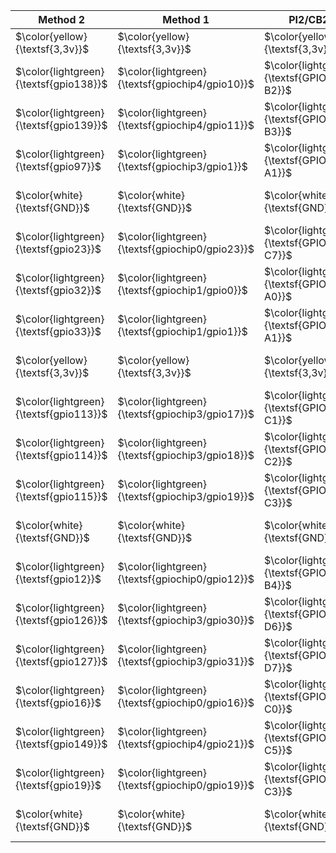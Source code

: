 | Method 2 | Method 1 | PI2/CB2 | PI2/CB2 | Method 1 | Method 2 |
| --- | --- | --- | --- | --- | --- |
| $\color{yellow}{\textsf{3,3v}}$ | $\color{yellow}{\textsf{3,3v}}$ | $\color{yellow}{\textsf{3,3v}}$ | $\color{red}{\textsf{5V}}$ | $\color{red}{\textsf{5V}}$ | $\color{red}{\textsf{5V}}$ |
| $\color{lightgreen}{\textsf{gpio138}}$ | $\color{lightgreen}{\textsf{gpiochip4/gpio10}}$ | $\color{lightgreen}{\textsf{GPIO4-B2}}$ | $\color{red}{\textsf{5V}}$ | $\color{red}{\textsf{5V}}$ | $\color{red}{\textsf{5V}}$ |
| $\color{lightgreen}{\textsf{gpio139}}$ | $\color{lightgreen}{\textsf{gpiochip4/gpio11}}$ | $\color{lightgreen}{\textsf{GPIO4-B3}}$ | $\color{white}{\textsf{GND}}$ | $\color{white}{\textsf{GND}}$ | $\color{white}{\textsf{GND}}$ |
| $\color{lightgreen}{\textsf{gpio97}}$ | $\color{lightgreen}{\textsf{gpiochip3/gpio1}}$ | $\color{lightgreen}{\textsf{GPIO3-A1}}$ | $\color{lightgreen}{\textsf{GPIO0-D1}}$ | $\color{lightgreen}{\textsf{gpio25}}$ | $\color{lightgreen}{\textsf{gpiochip0/gpio25}}$ |
| $\color{white}{\textsf{GND}}$ | $\color{white}{\textsf{GND}}$ | $\color{white}{\textsf{GND}}$ | $\color{lightgreen}{\textsf{GPIO0-D0}}$ | $\color{lightgreen}{\textsf{gpio24}}$ | $\color{lightgreen}{\textsf{gpiochip0/gpio24}}$ |
| $\color{lightgreen}{\textsf{gpio23}}$ | $\color{lightgreen}{\textsf{gpiochip0/gpio23}}$ | $\color{lightgreen}{\textsf{GPIO0-C7}}$ | $\color{lightgreen}{\textsf{GPIO0-B0}}$ | $\color{lightgreen}{\textsf{gpio8}}$ | $\color{lightgreen}{\textsf{gpiochip0/gpio8}}$ |
| $\color{lightgreen}{\textsf{gpio32}}$ | $\color{lightgreen}{\textsf{gpiochip1/gpio0}}$ | $\color{lightgreen}{\textsf{GPIO1-A0}}$ | $\color{white}{\textsf{GND}}$ | $\color{white}{\textsf{GND}}$ | $\color{white}{\textsf{GND}}$ |
| $\color{lightgreen}{\textsf{gpio33}}$ | $\color{lightgreen}{\textsf{gpiochip1/gpio1}}$ | $\color{lightgreen}{\textsf{GPIO1-A1}}$ | $\color{lightgreen}{\textsf{GPIO4-C6}}$ | $\color{lightgreen}{\textsf{gpio150}}$ | $\color{lightgreen}{\textsf{gpiochip4/gpio22}}$ |
| $\color{yellow}{\textsf{3,3v}}$ | $\color{yellow}{\textsf{3,3v}}$ | $\color{yellow}{\textsf{3,3v}}$ | $\color{lightgreen}{\textsf{GPIO4-A3}}$ | $\color{lightgreen}{\textsf{gpio131}}$ | $\color{lightgreen}{\textsf{gpiochip4/gpio3}}$ |
| $\color{lightgreen}{\textsf{gpio113}}$ | $\color{lightgreen}{\textsf{gpiochip3/gpio17}}$ | $\color{lightgreen}{\textsf{GPIO3-C1}}$ | $\color{white}{\textsf{GND}}$ | $\color{white}{\textsf{GND}}$ | $\color{white}{\textsf{GND}}$ |
| $\color{lightgreen}{\textsf{gpio114}}$ | $\color{lightgreen}{\textsf{gpiochip3/gpio18}}$ | $\color{lightgreen}{\textsf{GPIO3-C2}}$ | $\color{lightgreen}{\textsf{GPIO0-C4}}$ | $\color{lightgreen}{\textsf{gpio20}}$ | $\color{lightgreen}{\textsf{gpiochip0/gpio20}}$ |
| $\color{lightgreen}{\textsf{gpio115}}$ | $\color{lightgreen}{\textsf{gpiochip3/gpio19}}$ | $\color{lightgreen}{\textsf{GPIO3-C3}}$ | $\color{lightgreen}{\textsf{GPIO4-A2}}$ | $\color{lightgreen}{\textsf{gpio130}}$ | $\color{lightgreen}{\textsf{gpiochip4/gpio2}}$ |
| $\color{white}{\textsf{GND}}$ | $\color{white}{\textsf{GND}}$ | $\color{white}{\textsf{GND}}$ | $\color{lightgreen}{\textsf{GPIO0-A6}}$ | $\color{lightgreen}{\textsf{gpio6}}$ | $\color{lightgreen}{\textsf{gpiochip0/gpio6}}$ |
| $\color{lightgreen}{\textsf{gpio12}}$ | $\color{lightgreen}{\textsf{gpiochip0/gpio12}}$ | $\color{lightgreen}{\textsf{GPIO0-B4}}$ | $\color{lightgreen}{\textsf{GPIO0-B3}}$ | $\color{lightgreen}{\textsf{gpio11}}$ | $\color{lightgreen}{\textsf{gpiochip0/gpio11}}$ |
| $\color{lightgreen}{\textsf{gpio126}}$ | $\color{lightgreen}{\textsf{gpiochip3/gpio30}}$ | $\color{lightgreen}{\textsf{GPIO3-D6}}$ | $\color{white}{\textsf{GND}}$ | $\color{white}{\textsf{GND}}$ | $\color{white}{\textsf{GND}}$ |
| $\color{lightgreen}{\textsf{gpio127}}$ | $\color{lightgreen}{\textsf{gpiochip3/gpio31}}$ | $\color{lightgreen}{\textsf{GPIO3-D7}}$ | $\color{lightgreen}{\textsf{GPIO0-C1}}$ | $\color{lightgreen}{\textsf{gpio17}}$ | $\color{lightgreen}{\textsf{gpiochip0/gpio17}}$ |
| $\color{lightgreen}{\textsf{gpio16}}$ | $\color{lightgreen}{\textsf{gpiochip0/gpio16}}$ | $\color{lightgreen}{\textsf{GPIO0-C0}}$ | $\color{white}{\textsf{GND}}$ | $\color{white}{\textsf{GND}}$ | $\color{white}{\textsf{GND}}$ |
| $\color{lightgreen}{\textsf{gpio149}}$ | $\color{lightgreen}{\textsf{gpiochip4/gpio21}}$ | $\color{lightgreen}{\textsf{GPIO4-C5}}$ | $\color{lightgreen}{\textsf{GPIO0-A0}}$ | $\color{lightgreen}{\textsf{gpio0}}$ | $\color{lightgreen}{\textsf{gpiochip0/gpio0}}$ |
| $\color{lightgreen}{\textsf{gpio19}}$ | $\color{lightgreen}{\textsf{gpiochip0/gpio19}}$ | $\color{lightgreen}{\textsf{GPIO0-C3}}$ | $\color{lightgreen}{\textsf{GPIO4-C3}}$ | $\color{lightgreen}{\textsf{gpio147}}$ | $\color{lightgreen}{\textsf{gpiochip4/gpio19}}$ |
| $\color{white}{\textsf{GND}}$ | $\color{white}{\textsf{GND}}$ | $\color{white}{\textsf{GND}}$ | $\color{lightgreen}{\textsf{GPIO4-C2}}$ | $\color{lightgreen}{\textsf{gpio146}}$ | $\color{lightgreen}{\textsf{gpiochip4/gpio18}}$ |
